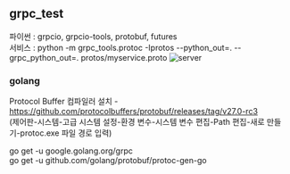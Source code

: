 ## grpc_test

파이썬 : grpcio, grpcio-tools, protobuf, futures <br>
서비스 : python -m grpc_tools.protoc -Iprotos --python_out=. --grpc_python_out=. protos/myservice.proto
![server](https://github.com/ImDaeseong/grpc_test/assets/10001221/e318ab03-3185-4e6b-b188-6ce7a7a13e97)

### golang
Protocol Buffer 컴파일러 설치 - https://github.com/protocolbuffers/protobuf/releases/tag/v27.0-rc3 <br>
(제어판-시스템-고급 시스템 설정-환경 변수-시스템 변수 편집-Path 편집-새로 만들기-protoc.exe 파일 경로 입력) <br>

go get -u google.golang.org/grpc <br>
go get -u github.com/golang/protobuf/protoc-gen-go <br>
